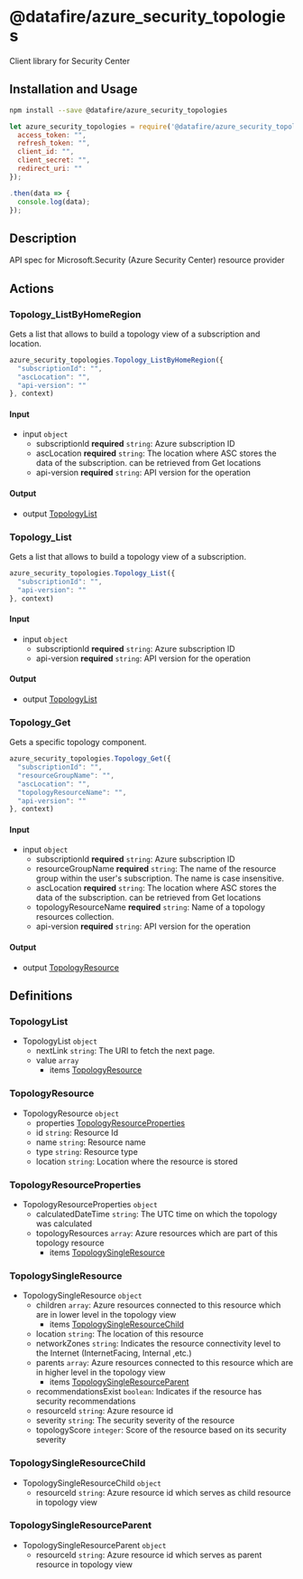 # @datafire/azure_security_topologies

Client library for Security Center

## Installation and Usage
```bash
npm install --save @datafire/azure_security_topologies
```
```js
let azure_security_topologies = require('@datafire/azure_security_topologies').create({
  access_token: "",
  refresh_token: "",
  client_id: "",
  client_secret: "",
  redirect_uri: ""
});

.then(data => {
  console.log(data);
});
```

## Description

API spec for Microsoft.Security (Azure Security Center) resource provider

## Actions

### Topology_ListByHomeRegion
Gets a list that allows to build a topology view of a subscription and location.


```js
azure_security_topologies.Topology_ListByHomeRegion({
  "subscriptionId": "",
  "ascLocation": "",
  "api-version": ""
}, context)
```

#### Input
* input `object`
  * subscriptionId **required** `string`: Azure subscription ID
  * ascLocation **required** `string`: The location where ASC stores the data of the subscription. can be retrieved from Get locations
  * api-version **required** `string`: API version for the operation

#### Output
* output [TopologyList](#topologylist)

### Topology_List
Gets a list that allows to build a topology view of a subscription.


```js
azure_security_topologies.Topology_List({
  "subscriptionId": "",
  "api-version": ""
}, context)
```

#### Input
* input `object`
  * subscriptionId **required** `string`: Azure subscription ID
  * api-version **required** `string`: API version for the operation

#### Output
* output [TopologyList](#topologylist)

### Topology_Get
Gets a specific topology component.


```js
azure_security_topologies.Topology_Get({
  "subscriptionId": "",
  "resourceGroupName": "",
  "ascLocation": "",
  "topologyResourceName": "",
  "api-version": ""
}, context)
```

#### Input
* input `object`
  * subscriptionId **required** `string`: Azure subscription ID
  * resourceGroupName **required** `string`: The name of the resource group within the user's subscription. The name is case insensitive.
  * ascLocation **required** `string`: The location where ASC stores the data of the subscription. can be retrieved from Get locations
  * topologyResourceName **required** `string`: Name of a topology resources collection.
  * api-version **required** `string`: API version for the operation

#### Output
* output [TopologyResource](#topologyresource)



## Definitions

### TopologyList
* TopologyList `object`
  * nextLink `string`: The URI to fetch the next page.
  * value `array`
    * items [TopologyResource](#topologyresource)

### TopologyResource
* TopologyResource `object`
  * properties [TopologyResourceProperties](#topologyresourceproperties)
  * id `string`: Resource Id
  * name `string`: Resource name
  * type `string`: Resource type
  * location `string`: Location where the resource is stored

### TopologyResourceProperties
* TopologyResourceProperties `object`
  * calculatedDateTime `string`: The UTC time on which the topology was calculated
  * topologyResources `array`: Azure resources which are part of this topology resource
    * items [TopologySingleResource](#topologysingleresource)

### TopologySingleResource
* TopologySingleResource `object`
  * children `array`: Azure resources connected to this resource which are in lower level in the topology view
    * items [TopologySingleResourceChild](#topologysingleresourcechild)
  * location `string`: The location of this resource
  * networkZones `string`: Indicates the resource connectivity level to the Internet (InternetFacing, Internal ,etc.)
  * parents `array`: Azure resources connected to this resource which are in higher level in the topology view
    * items [TopologySingleResourceParent](#topologysingleresourceparent)
  * recommendationsExist `boolean`: Indicates if the resource has security recommendations
  * resourceId `string`: Azure resource id
  * severity `string`: The security severity of the resource
  * topologyScore `integer`: Score of the resource based on its security severity

### TopologySingleResourceChild
* TopologySingleResourceChild `object`
  * resourceId `string`: Azure resource id which serves as child resource in topology view

### TopologySingleResourceParent
* TopologySingleResourceParent `object`
  * resourceId `string`: Azure resource id which serves as parent resource in topology view


